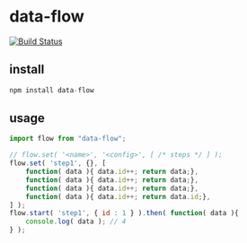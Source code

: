# data-flow

[![Build Status](https://travis-ci.org/zemzheng/data-flow.svg?branch=master)](https://travis-ci.org/zemzheng/data-flow)

## install

```javascript
npm install data-flow
```

## usage

```javascript
import flow from "data-flow";

// flow.set( '<name>', '<config>', [ /* steps */ ] );
flow.set( 'step1', {}, [
    function( data ){ data.id++; return data;},
    function( data ){ data.id++; return data;},
    function( data ){ data.id++; return data;},
    function( data ){ data.id++; return data.id;},
] );
flow.start( 'step1', { id : 1 } ).then( function( data ){
    console.log( data ); // 4 
} );
```
